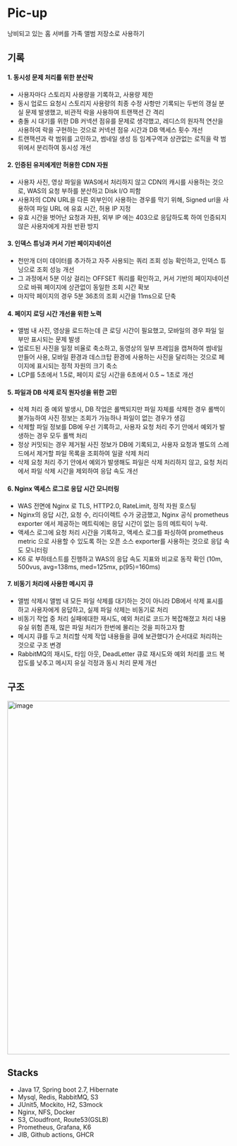# Pic-up
낭비되고 있는 홈 서버를 가족 앨범 저장소로 사용하기

## 기록

#### 1. 동시성 문제 처리를 위한 분산락
- 사용자마다 스토리지 사용량을 기록하고, 사용량 제한
- 동시 업로드 요청시 스토리지 사용량의 최종 수정 사항만 기록되는 두번의 갱실 분실 문제 발생했고, 비관적 락을 사용하여 트랜잭션 간 격리
- 충돌 시 대기를 위한 DB 커넥션 점유를 문제로 생각했고, 레디스의 원자적 연산을 사용하여 락을 구현하는 것으로 커넥션 점유 시간과 DB 액세스 횟수 개선
- 트랜잭션과 락 범위를 고민하고, 썸네일 생성 등 임계구역과 상관없는 로직을 락 범위에서 분리하여 동시성 개선

#### 2. 인증된 유저에게만 허용한 CDN 자원 
- 사용자 사진, 영상 파일을 WAS에서 처리하지 않고 CDN의 캐시를 사용하는 것으로, WAS의 요청 부하를 분산하고 Disk I/O 피함
- 사용자의 CDN URL을 다른 외부인이 사용하는 경우를 막기 위해, Signed url을 사용하여 파일 URL 에 유효 시간, 허용 IP 지정
- 유효 시간을 벗어난 요청과 자원, 외부 IP 에는 403으로 응답하도록 하여 인증되지 않은 사용자에게 자원 반환 방지

#### 3. 인덱스 튜닝과 커서 기반 페이지네이션
- 천만개 더미 데이터를 추가하고 자주 사용되는 쿼리 조회 성능 확인하고, 인덱스 튜닝으로 조회 성능 개선
- 그 과정에서 5분 이상 걸리는 OFFSET 쿼리를 확인하고, 커서 기반의 페이지네이션으로 바꿔 페이지에 상관없이 동일한 조회 시간 확보
- 마지막 페이지의 경우 5분 36초의 조회 시간을 11ms으로 단축
  
#### 4. 페이지 로딩 시간 개선을 위한 노력
- 앨범 내 사진, 영상을 로드하는데 큰 로딩 시간이 필요했고, 모바일의 경우 파일 일부만 표시되는 문제 발생
- 업로드된 사진을 일정 비율로 축소하고, 동영상의 일부 프레임을 캡쳐하여 썸네일 만들어 사용, 모바일 환경과 데스크탑 환경에 사용하는 사진을 달리하는 것으로 페이지에 표시되는 정적 자원의 크기 축소
- LCP를 5초에서 1.5로, 페이지 로딩 시간을 6초에서 0.5 ~ 1초로 개선

#### 5. 파일과 DB 삭제 로직 원자성을 위한 고민
- 삭제 처리 중 예외 발생시, DB 작업은 롤백되지만 파일 자체를 삭제한 경우 롤백이 불가능하여 사진 정보는 조회가 가능하나 파일이 없는 경우가 생김
- 삭제할 파일 정보를 DB에 우선 기록하고, 사용자 요청 처리 주기 안에서 예외가 발생하는 경우 모두 롤백 처리
- 정상 커밋되는 경우 제거될 사진 정보가 DB에 기록되고, 사용자 요청과 별도의 스레드에서 제거할 파일 목록을 조회하여 일괄 삭제 처리
- 삭제 요청 처리 주기 안에서 예외가 발생해도 파일은 삭제 처리하지 않고, 요청 처리에서 파일 삭제 시간을 제외하여 응답 속도 개선

#### 6. Nginx 액세스 로그로 응답 시간 모니터링
- WAS 전면에 Nginx 로 TLS, HTTP2.0, RateLimit, 정적 자원 호스팅
- Nginx의 응답 시간, 요청 수, 리다이렉트 수가 궁금했고, Nginx 공식 prometheus exporter 에서 제공하는 메트릭에는 응답 시간이 없는 등의 메트릭이 누락.
- 액세스 로그에 요청 처리 시간을 기록하고, 액세스 로그를 파싱하여 prometheus metric 으로 사용할 수 있도록 하는 오픈 소스 exporter를 사용하는 것으로 응답 속도 모니터링
- K6 로 부하테스트를 진행하고 WAS의 응답 속도 지표와 비교로 동작 확인 (10m, 500vus, avg=138ms, med=125mx, p(95)=160ms)

#### 7. 비동기 처리에 사용한 메시지 큐
- 앨범 삭제시 앨범 내 모든 파일 삭제를 대기하는 것이 아니라 DB에서 삭제 표시를 하고 사용자에게 응답하고, 실제 파일 삭제는 비동기로 처리
- 비동기 작업 중 처리 실패에대한 재시도, 예외 처리로 코드가 복잡해졌고 처리 내용 유실 위험 존재, 많은 파일 처리가 한번에 몰리는 것을 피하고자 함
- 메시지 큐를 두고 처리할 삭제 작업 내용들을 큐에 보관했다가 순서대로 처리하는 것으로 구조 변경
- RabbitMQ의 재시도, 타임 아웃, DeadLetter 큐로 재시도와 예외 처리를 코드 복잡도를 낮추고 메시지 유실 걱정과 동시 처리 문제 개선

## 구조 
<img width="800" alt="image" src="https://github.com/ecsimsw/pic-up/assets/46060746/76c19d9b-8a6b-4e97-99b3-ace0228edf34">

</br>

## Stacks
- Java 17, Spring boot 2.7, Hibernate
- Mysql, Redis, RabbitMQ, S3
- JUnit5, Mockito, H2, S3mock
- Nginx, NFS, Docker
- S3, Cloudfront, Route53(GSLB)
- Prometheus, Grafana, K6
- JIB, Github actions, GHCR
